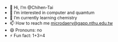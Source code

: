 - 👋 Hi, I’m @Chihen-Tai
- 👀 I’m interested in computer and quamtum
- 🌱 I’m currently learning chemistry
- 📫 How to reach me microdaery@gapp.nthu.edu.tw
- 😄 Pronouns: no
- ⚡ Fun fact: 1+3=4

<!---
Chihen-Tai/Chihen-Tai is a ✨ special ✨ repository because its `README.md` (this file) appears on your GitHub profile.
You can click the Preview link to take a look at your changes.
--->
